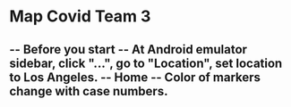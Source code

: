 # Map Covid Team 3
-- **Before you start**
-- At Android emulator sidebar, click "...", go to "Location", set location to Los Angeles.
-- **Home**
-- Color of markers change with case numbers.
-- 